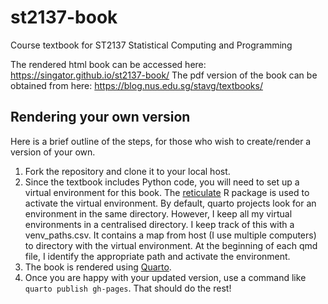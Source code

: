 # st2137-book
Course textbook for ST2137 Statistical Computing and Programming

The rendered html book can be accessed here: <https://singator.github.io/st2137-book/>
The pdf version of the book can be obtained from here: <https://blog.nus.edu.sg/stavg/textbooks/>

## Rendering your own version

Here is a brief outline of the steps, for those who wish to create/render a version of your own.

1. Fork the repository and clone it to your local host.
2. Since the textbook includes Python code, you will need to set up a virtual environment for this book. The [reticulate](https://github.com/rstudio/reticulate) R package is used to activate the virtual environment. By default, quarto projects look for an environment in the same directory. However, I keep all my virtual environments in a centralised directory. I keep track of this with a venv_paths.csv. It contains a map from host (I use multiple computers) to directory with the virtual environment. At the beginning of each qmd file, I identify the appropriate path and activate the environment.
3. The book is rendered using [Quarto](https://quarto.org/docs/books/).
4. Once you are happy with your updated version, use a command like `quarto publish gh-pages`. That should do the rest!

